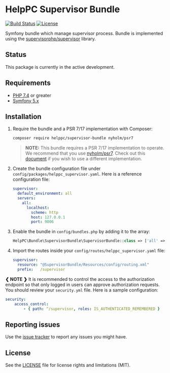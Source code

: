 # HelpPC Supervisor Bundle

[![Build Status](https://gitlab.com/helppc/supervisor-bundle/badges/master/pipeline.svg)](https://gitlab.com/helppc/supervisor-bundle)
[![License](https://poser.pugx.org/trikoder/oauth2-bundle/license)](https://packagist.org/packages/helppc/supervisor-bundle)

Symfony bundle which manage supervisor process. Bundle is implemented using the [supervisorphp/supervisor](https://github.com/supervisorphp/supervisor) library.

## Status

This package is currently in the active development.


## Requirements

* [PHP 7.4](http://php.net/releases/7_4_0.php) or greater
* [Symfony 5.x](https://symfony.com/roadmap/5.0)

## Installation

1. Require the bundle and a PSR 7/17 implementation with Composer:

    ```sh
    composer require helppc/supervisor-bundle nyholm/psr7
    ```

    > **NOTE:** This bundle requires a PSR 7/17 implementation to operate. We recommend that you use [nyholm/psr7](https://github.com/Nyholm/psr7). Check out this [document](docs/psr-implementation-switching.md) if you wish to use a different implementation.

1. Create the bundle configuration file under `config/packages/helppc_supervisor.yaml`. Here is a reference configuration file:

    ```yaml
    supervisor:
      default_environment: all
      servers:
        all:
          localhost:
            scheme: http
            host: 127.0.0.1
            port: 9006
    ```

1. Enable the bundle in `config/bundles.php` by adding it to the array:

    ```php
    HelpPC\Bundle\SupervisorBundle\SupervisorBundle::class => ['all' => true]
    ```

1. Import the routes inside your `config/routes/helppc_supervisor.yaml` file:

    ```yaml
    supervisor:
      resource: "@SupervisorBundle/Resources/config/routing.xml"
      prefix:   /supervisor
    ```

**❮ NOTE ❯** It is recommended to control the access to the authorization endpoint
so that only logged in users can approve authorization requests.
You should review your `security.yml` file. Here is a sample configuration:

```yaml
security:
    access_control:
        - { path: ^/supervisor, roles: IS_AUTHENTICATED_REMEMBERED }
```

## Reporting issues

Use the [issue tracker](https://gitlab.com/helppc/supervisor-bundle/-/issues) to report any issues you might have.

## License

See the [LICENSE](LICENSE.md) file for license rights and limitations (MIT).
